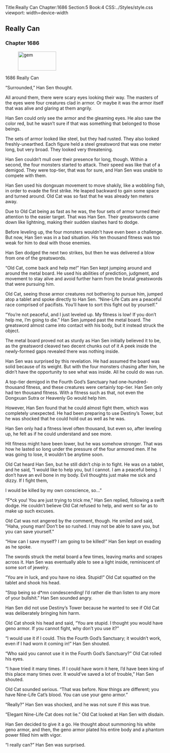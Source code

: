 Title:Really Can 
Chapter:1686 
Section:5 
Book:4 
CSS:../Styles/style.css 
viewport: width=device-width
  
## Really Can
### Chapter 1686
  
<figure>
	<img src="../Images/gem.gif" alt="gem" id="gem" width="120" height="60" />
</figure>
  

  
1686 Really Can

“Surrounded,” Han Sen thought.

All around them, there were scary eyes looking their way. The masters of the eyes were four creatures clad in armor. Or maybe it was the armor itself that was alive and glaring at them angrily.

Han Sen could only see the armor and the gleaming eyes. He also saw the color red, but he wasn’t sure if that was something that belonged to those beings.

The sets of armor looked like steel, but they had rusted. They also looked freshly-unearthed. Each figure held a steel greatsword that was one meter long, but very broad. They looked very threatening.

Han Sen couldn’t mull over their presence for long, though. Within a second, the four monsters started to attack. Their speed was like that of a demigod. They were top-tier, that was for sure, and Han Sen was unable to compete with them.

Han Sen used his dongxuan movement to move shakily, like a wobbling fish, in order to evade the first strike. He leaped backward to gain some space and turned around. Old Cat was so fast that he was already ten meters away.

Due to Old Cat being as fast as he was, the four sets of armor turned their attention to the easier target. That was Han Sen. Their greatswords came down like lightning, making their sudden slashes hard to dodge.

Before leveling up, the four monsters wouldn’t have even been a challenge. But now, Han Sen was in a bad situation. His ten thousand fitness was too weak for him to deal with those enemies.

Han Sen dodged the next two strikes, but then he was delivered a blow from one of the greatswords.

“Old Cat, come back and help me!” Han Sen kept jumping around and around the metal board. He used his abilities of prediction, judgment, and movement to stay alive and avoid further harm from the brutal greatswords that were pursuing him.

Old Cat, seeing those armor creatures not bothering to pursue him, jumped atop a tablet and spoke directly to Han Sen. “Nine-Life Cats are a peaceful race comprised of pacifists. You’ll have to sort this fight out by yourself.”

“You’re not peaceful, and I just leveled up. My fitness is low! If you don’t help me, I’m going to die.” Han Sen jumped past the metal board. The greatsword almost came into contact with his body, but it instead struck the object.

The metal board proved not as sturdy as Han Sen initially believed it to be, as the greatsword cleaved two decent chunks out of it A peek inside the newly-formed gaps revealed there was nothing inside.

Han Sen was surprised by this revelation. He had assumed the board was solid because of its weight. But with the four monsters chasing after him, he didn’t have the opportunity to see what was inside. All he could do was run.

A top-tier demigod in the Fourth God’s Sanctuary had one-hundred-thousand fitness, and these creatures were certainly top-tier. Han Sen only had ten thousand fitness. With a fitness such as that, not even the Dongxuan Sutra or Heavenly Go would help him.

However, Han Sen found that he could almost fight them, which was completely unexpected. He had been preparing to use Destiny’s Tower, but he was shocked that he could hold out as well as he was.

Han Sen only had a fitness level often thousand, but even so, after leveling up, he felt as if he could understand and see more.

Hit fitness might have been lower, but he was somehow stronger. That was how he lasted so long under the pressure of the four armored men. If he was going to lose, it wouldn’t be anytime soon.

Old Cat heard Han Sen, but he still didn’t chip in to fight. He was on a tablet, and he said, “I would like to help you, but I cannot. I am a peaceful being. I don’t have an evil bone in my body. Evil thoughts just make me sick and dizzy. If I fight them,

I would be killed by my own conscience, so…”

“F*ck you! You are just trying to trick me,” Han Sen replied, following a swift dodge. He couldn’t believe Old Cat refused to help, and went so far as to make up such excuses.

Old Cat was not angered by the comment, though. He smiled and said, “Haha, young man! Don’t be so rushed. I may not be able to save you, but you can save yourself.”

“How can I save myself? I am going to be killed!” Han Sen kept on evading as he spoke.

The swords struck the metal board a few times, leaving marks and scrapes across it. Han Sen was eventually able to see a light inside, reminiscent of some sort of jewelry.

“You are in luck, and you have no idea. Stupid!” Old Cat squatted on the tablet and shook his head.

“Stop being so d*mn condescending! I’d rather die than listen to any more of your bullshit.” Han Sen sounded angry.

Han Sen did not use Destiny’s Tower because he wanted to see if Old Cat was deliberately bringing him harm.

Old Cat shook his head and said, “You are stupid. I thought you would have geno armor. If you cannot fight, why don’t you use it?”

“I would use it if I could. This the Fourth God’s Sanctuary; it wouldn’t work, even if I had worn it coming in!” Han Sen shouted.

“Who said you cannot use it in the Fourth God’s Sanctuary?” Old Cat rolled his eyes.

“I have tried it many times. If I could have worn it here, I’d have been king of this place many times over. It would’ve saved a lot of trouble,” Han Sen shouted.

Old Cat sounded serious. “That was before. Now things are different; you have Nine-Life Cat’s blood. You can use your geno armor.”

“Really?” Han Sen was shocked, and he was not sure if this was true.

“Elegant Nine-Life Cat does not lie.” Old Cat looked at Han Sen with disdain.

Han Sen decided to give it a go. He thought about summoning his white geno armor, and then, the geno armor plated his entire body and a phantom power filled him with vigor.

“I really can?” Han Sen was surprised.